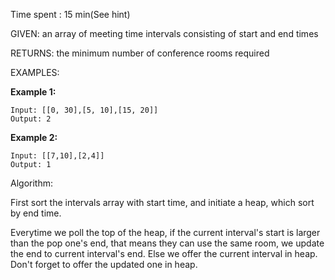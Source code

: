 Time spent :  15 min(See hint)

GIVEN: an array of meeting time intervals consisting of start and end times

RETURNS: the minimum number of conference rooms required

EXAMPLES:

**Example 1:**

```
Input: [[0, 30],[5, 10],[15, 20]]
Output: 2
```

**Example 2:**

```
Input: [[7,10],[2,4]]
Output: 1
```

Algorithm:

First sort the intervals array with start time, and initiate a heap, which sort by end time.

Everytime we poll the top of the heap, if the current interval's start is larger than the pop one's end, that means they can use the same room, we update the end to current interval's end. Else we offer the current interval in heap. Don't forget to offer the updated one in heap.